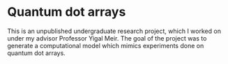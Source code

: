# Quantum dot arrays

This is an unpublished undergraduate research project, which I worked on under my advisor Professor Yigal Meir.
The goal of the project was to generate a computational model which mimics experiments done on quantum dot arrays.
